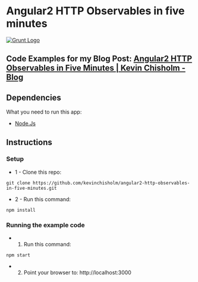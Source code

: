 # Angular2 HTTP Observables in five minutes

[![Grunt Logo](https://sub1.kevinchisholm.com/blog/images/rxjs-angular2-logos.png)](https://blog.kevinchisholm.com/angular2/angular2-http-observables-five-minutes/)

## Code Examples for my Blog Post: [Angular2 HTTP Observables in Five Minutes | Kevin Chisholm - Blog](https://blog.kevinchisholm.com/javascript/node-js/javascript-concatenation-and-minification-with-the-grunt-js-task-runer/)

## Dependencies

What you need to run this app:

* [Node.Js](https://nodejs.org)

## Instructions

### Setup

* 1 - Clone this repo: 

````
git clone https://github.com/kevinchisholm/angular2-http-observables-in-five-minutes.git
````

* 2 - Run this command:

````
npm install
````

### Running the example code

* 1) Run this command:

````
npm start
````

* 2) Point your browser to: http://localhost:3000


